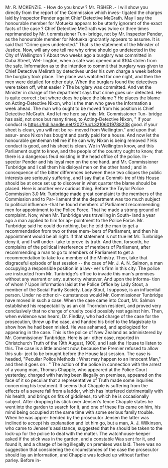 Mr. R. MCKENZIE. - How do you know ? Mr. FISHER .- I will show you directly from the report of the Commission which inves- tigated the charges laid by Inspector Pender againt Chief Detective MeGrath. May I say the honourable member for Motueka appears to be utterly ignorant of the exact facts of the case ? Chief Detective MeGirath was twice or three times reprimanded by Mr. t ommissioner Tun- bridge, not by Mr. Inspector Pender, as the honourable member for Motueka ignorantly appears to assume. It is said that "Crime goes undetected." That is the statement of the Minister of Justice. Now, will any one tell me why crime should go undetected in the City of Wellington ? About two weeks ago a burglary was committed in Cuba Street, Wel- lington, when a safe was opened and $104 stolen from the safe. Information as to the intention to commit that burglary was given to Chief Detective Melirath by detectives under his own charge a week before the burglary took place. The place was watched for one night, and then the men were detailed for other duty. When the burglars found the detectives were taken off, what easier ? The burglary was committed. And vet the Minister in charge of the department says that crime goes un- detected. He is quite correct ; but where does he place the blame ? He places the blame on Acting-Detective Nixon, who is the man who gave the information a week ahead. The man who ought to be moved from his position is Chief Detective MeGrath. And let me here say this: Mr. Commissioner Tun- bridge has said, not once but many times, to Acting-Detective Nixon, " If your conduct is https://hdl.handle.net/2027/uc1.32106019788238 good. if your sheet is clean, you will not be re- moved from Wellington." and upon that assur- ance Nixon has bought and partly paid for a house. And now let the honourable gentleman tell me if he can why Nixon is being removed ? His conduct is good, and his sheet is clean. We in Wellington know, and this Parliament ought to know, and the people of the country ought to know, that there is a dangerous feud existing in the head office of the police. In- spector Pender and his loyal men on the one hand. and Mr. Commissioner Tunbridge and I call them his disloyal men on the other hand ; and in consequence of the bitter differences between these two cliques the public interests are seriously suffering, and I say that a Commit- tre of this House should be at once set up to discover in what quarter the blame should be placed. Here is another verv curious thing. Before the Taylor Police Commission 3.0 Mr. Tunbridge made great complaint to the members of the Commission and to Par- liament that the department was too much subject to political influence -that he found members of Parliament recommending men for appointment to the Police Force. That he made a strong ground of complaint. Now, when Mr. Tunbridge was travelling in South- land a year ago a man applied to him for ap- pointment to the Police Force. Mr. Tunbridge said he could do nothing, but he told the man to get a recommendation from two or three mem- bers of Parliament, and then his appointment would be all right. If that statement is not true let Mr. Tunbridge deny it, and I will under- take to prove its truth. And then, forsooth, he complains of the political interference of members of Parliament, after recommending a man to go to members of Parliament to get a recommendation to take to a member of the Ministry. Then, take that disgraceful episode of last session -- the case of Mr. J. A. N. Salmon, a man occupying a responsible position in a law- ver's firm in this city. The police are instructed from Mr. Tunbridge's office to invade this man's premises without any warrant or any. authority whatever. And upon the informa- tion of whom ? Upon information laid at the Police Office by Lady Stout, a member of the Social Purity Society. Lady Stout, I suppose, is an influential person. Under no other cir- cumstances would Mr. Commissioner Tunbridge have moved in such a case. When the case came into Court, Mr. Salmon established his respectability as an old Thorndon resident, and proved very conclusively that no charge of cruelty could possibly rest against him. Then, when evidence was heard, Dr. Findlay, who had charge of the case for the prosecution, threw up the case, and handed his brief to the Magistrate to show how he had been misled. He was ashamed, and apologized for appearing in the case. This is the police of New Zealand as administered by Mr. Commissioner Tunbridge. Here is an- other case, reported in Christchurch Truth of the 19th August, 1900, and I ask the House to listen to this. The case is a little ancient now, because the Premier refused to allow this sub- ject to be brought before the House last session. The case is headed, "Peculiar Police Methods : What may happen to an Innocent Man," and then it goes on : " The action of the police in connection with the arrest of a young man, Thomas Chapple, who appeared at the Police Court yesterday, charged with having been illegally on premises, appeared on the face of it so peculiar that a representative of Truth made some inquiries concerning his treatment. It seems that Chapple is suffering from the effects of a severe fall from a ladder, which has interfered detrimentally with his health, and brings on fits of giddiness, to which he is occasionally subject. After dropping his stick over Jensen's fence Chapple states he went into the garden to search for it, and one of these fits came on him, his mind being occupied at the same time with some serious family trouble. When he was appre- hended by the prosecutor Jensen the latter was inclined to accept his explanation and let him go, but a man, A. J. Wilkinson, who came to Jensen's assistance, suggested that he should be taken to the lock-up for the police to deal with the matter. The watchhouse-keeper asked if the stick was in the garden, and a constable Was sent for it, and found it, and a charge of being illegally on premises was laid. There was no suggestion that considering the circumstances of the case the prosecutor should lay an information, and Chapple was locked up without further parley. Before in- 